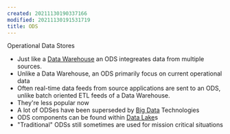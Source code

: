 ```yaml
---
created: 20211130190337166
modified: 20211130191531719
title: ODS
---
```


Operational Data Stores

- Just like a [Data Warehouse](#Data%20Warehouse) an ODS integreates data from multiple sources.
- Unlike a Data Warehouse, an ODS primarily focus on <span class="underline">current</span> operational data
- Often real-time data feeds from source applications are sent to an ODS, unlike batch oriented ETL feeds of a Data Warehouse.
- They're less popular now
- A lot of ODSes have been superseded by [Big Data](#Big%20Data) Technologies
- ODS components can be found within [Data Lake](#Data%20Lake)s
- "Traditional" ODSs still sometimes are used for mission critical situations
